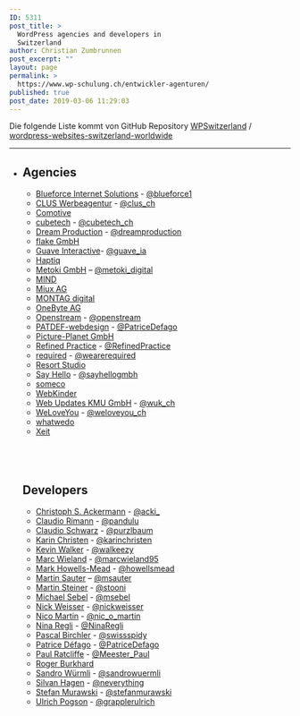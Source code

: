 ```yaml
---
ID: 5311
post_title: >
  WordPress agencies and developers in
  Switzerland
author: Christian Zumbrunnen
post_excerpt: ""
layout: page
permalink: >
  https://www.wp-schulung.ch/entwickler-agenturen/
published: true
post_date: 2019-03-06 11:29:03
---
```

<!-- wp:paragraph -->
<p>Die folgende Liste kommt von GitHub Repository <a rel="noreferrer noopener" href="https://github.com/WPSwitzerland" target="_blank">WPSwitzerland</a> /  <a rel="noreferrer noopener" href="https://github.com/WPSwitzerland/wordpress-websites-switzerland-worldwide" target="_blank">wordpress-websites-switzerland-worldwide</a></p>
<!-- /wp:paragraph -->

<!-- wp:separator {"className":"is-style-dots"} -->
<hr class="wp-block-separator is-style-dots"/>
<!-- /wp:separator -->

<ul>
<li>
<h2>Agencies</h2>
<ul>
<li><a href="https://www.blueforce.ch/" rel="nofollow">Blueforce Internet Solutions</a> - <a href="https://twitter.com/blueforce1" rel="nofollow">@blueforce1</a></li>
<li><a href="https://clus.ch/" rel="nofollow">CLUS Werbeagentur</a> - <a href="https://twitter.com/clus_ch" rel="nofollow">@clus_ch</a></li>
<li><a href="https://www.comotive.ch/" rel="nofollow">Comotive</a></li>
<li><a href="https://www.cubetech.ch/" rel="nofollow">cubetech</a> - <a href="https://twitter.com/cubetech_ch" rel="nofollow">@cubetech_ch</a></li>
<li><a href="https://dreamproduction.com/" rel="nofollow">Dream Production</a> - <a href="https://twitter.com/dreamproduction" rel="nofollow">@dreamproduction</a></li>
<li><a href="https://flake.ch/" rel="nofollow">flake GmbH</a></li>
<li><a href="https://www.guaveinteractive.ch/" rel="nofollow">Guave Interactive</a>- <a href="https://twitter.com/guave_ia" rel="nofollow">@guave_ia</a></li>
<li><a href="https://haptiq.studio/" rel="nofollow">Haptiq</a></li>
<li><a href="https://www.metoki.ch/" rel="nofollow">Metoki GmbH</a> – <a href="https://twitter.com/metoki_digital" rel="nofollow">@metoki_digital</a></li>
<li><a href="https://www.mind.ch/" rel="nofollow">MIND</a></li>
<li><a href="http://miux.ch/" rel="nofollow">Miux AG</a></li>
<li><a href="https://www.montag.ch/" rel="nofollow">MONTAG digital</a></li>
<li><a href="https://www.onebyte.ch" rel="nofollow">OneByte AG</a></li>
<li><a href="https://www.openstream.ch/" rel="nofollow">Openstream</a> - <a href="https://twitter.com/openstream" rel="nofollow">@openstream</a></li>
<li><a href="https://patdef-webdesign.ch" rel="nofollow">PATDEF-webdesign</a> - <a href="https://twitter.com/PatriceDefago" rel="nofollow">@PatriceDefago</a></li>
<li><a href="https://www.picture-planet.ch/" rel="nofollow">Picture-Planet GmbH</a></li>
<li><a href="https://www.refinedpractice.com/" rel="nofollow">Refined Practice</a> - <a href="https://twitter.com/RefinedPractice" rel="nofollow">@RefinedPractice</a></li>
<li><a href="https://required.com/" rel="nofollow">required</a> - <a href="https://twitter.com/wearerequired" rel="nofollow">@wearerequired</a></li>
<li><a href="http://resortstudio.ch/digital/" rel="nofollow">Resort Studio</a></li>
<li><a href="https://sayhello.ch" rel="nofollow">Say Hello</a> - <a href="https://twitter.com/sayhellogmbh" rel="nofollow">@sayhellogmbh</a></li>
<li><a href="https://someco.ch" rel="nofollow">someco</a></li>
<li><a href="https://www.webkinder.ch/" rel="nofollow">WebKinder</a></li>
<li><a href="https://wuk.ch/" rel="nofollow">Web Updates KMU GmbH</a> - <a href="https://twitter.com/wuk_ch" rel="nofollow">@wuk_ch</a></li>
<li><a href="https://www.weloveyou.ch/" rel="nofollow">WeLoveYou</a> - <a href="https://twitter.com/weloveyou_ch" rel="nofollow">@weloveyou_ch</a></li>
<li><a href="https://www.whatwedo.ch/" rel="nofollow">whatwedo</a></li>
<li><a href="http://www.xeit.ch/" rel="nofollow">Xeit</a></li>
</ul>
<h2> </h2>
<h2>Developers</h2>
<ul>
<li><a href="https://www.cubetech.ch/cubetech/team/christoph-s-ackermann/" rel="nofollow">Christoph S. Ackermann</a> - <a href="https://twitter.com/acki_" rel="nofollow">@acki_</a></li>
<li><a href="http://claudiorimann.ch/" rel="nofollow">Claudio Rimann</a> - <a href="https://twitter.com/pandulu" rel="nofollow">@pandulu</a></li>
<li><a href="https://www.claudioschwarz.com/" rel="nofollow">Claudio Schwarz</a> - <a href="https://twitter.com/purzlbaum" rel="nofollow">@purzlbaum</a></li>
<li><a href="http://karinchristen.com/" rel="nofollow">Karin Christen</a> - <a href="https://twitter.com/karinchristen" rel="nofollow">@karinchristen</a></li>
<li><a href="http://kevinwalker.ch/" rel="nofollow">Kevin Walker</a> - <a href="https://twitter.com/walkeezy" rel="nofollow">@walkeezy</a></li>
<li><a href="https://marcwieland.name/" rel="nofollow">Marc Wieland</a> - <a href="https://twitter.com/marcwieland95" rel="nofollow">@marcwieland95</a></li>
<li><a href="https://permanenttourist.ch/topic/wordpress/" rel="nofollow">Mark Howells-Mead</a> - <a href="https://twitter.com/howellsmead" rel="nofollow">@howellsmead</a></li>
<li><a href="https://www.martinsauter.ch/" rel="nofollow">Martin Sauter</a> – <a href="https://twitter.com/msauter" rel="nofollow">@msauter</a></li>
<li><a href="https://profiles.wordpress.org/webstooni" rel="nofollow">Martin Steiner</a> - <a href="https://twitter.com/stooni" rel="nofollow">@stooni</a></li>
<li><a href="http://sebel.ch" rel="nofollow">Michael Sebel</a> - <a href="https://twitter.com/msebel" rel="nofollow">@msebel</a></li>
<li><a href="https://nick.weisser.me/" rel="nofollow">Nick Weisser</a> - <a href="https://twitter.com/nickweisser" rel="nofollow">@nickweisser</a></li>
<li><a href="http://nico.dev/" rel="nofollow">Nico Martin</a> - <a href="https://twitter.com/nic_o_martin" rel="nofollow">@nic_o_martin</a></li>
<li><a href="https://ninaregli.com" rel="nofollow">Nina Regli</a> - <a href="https://twitter.com/ninaregli" rel="nofollow">@NinaRegli</a></li>
<li><a href="https://pascalbirchler.com/" rel="nofollow">Pascal Birchler</a> - <a href="https://twitter.com/swissspidy" rel="nofollow">@swissspidy</a></li>
<li><a href="https://patdef-webdesign.ch" rel="nofollow">Patrice Défago</a> - <a href="https://twitter.com/PatriceDefago" rel="nofollow">@PatriceDefago</a></li>
<li><a href="https://www.refinedpractice.com/" rel="nofollow">Paul Ratcliffe</a> - <a href="https://twitter.com/Meester_Paul" rel="nofollow">@Meester_Paul</a></li>
<li><a href="http://rogerburkhard.com/de/" rel="nofollow">Roger Burkhard</a></li>
<li><a href="https://sandro.live" rel="nofollow">Sandro Würmli</a> - <a href="https://www.twitter.com/sandrowuermli" rel="nofollow">@sandrowuermli</a></li>
<li><a href="http://silvanhagen.com/" rel="nofollow">Silvan Hagen</a> - <a href="https://twitter.com/neverything" rel="nofollow">@neverything</a></li>
<li><a href="https://wuk.ch/kontakt/team/" rel="nofollow">Stefan Murawski</a> - <a href="https://twitter.com/stefanmurawski" rel="nofollow">@stefanmurawski</a></li>
<li><a href="http://ulrich.pogson.ch/" rel="nofollow">Ulrich Pogson</a> - <a href="https://twitter.com/grapplerulrich" rel="nofollow">@grapplerulrich</a></li>
</ul>
</li>
</ul>